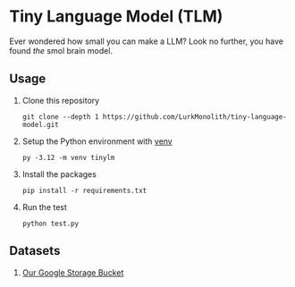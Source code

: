 # Tiny Language Model (TLM)

Ever wondered how small you can make a LLM? Look no further, you have found *the* smol brain model.

## Usage

1. Clone this repository

    ```
    git clone --depth 1 https://github.com/LurkMonolith/tiny-language-model.git
    ```

1. Setup the Python environment with [venv](https://docs.python.org/3/library/venv.html#creating-virtual-environments)

    ```
    py -3.12 -m venv tinylm
    ```

1. Install the packages

    ```
    pip install -r requirements.txt
    ```

1. Run the test

    ```
    python test.py
    ```

## Datasets

1. [Our Google Storage Bucket](https://console.cloud.google.com/storage/browser/generic-dataset;tab=objects?project=tiny-language-model)
